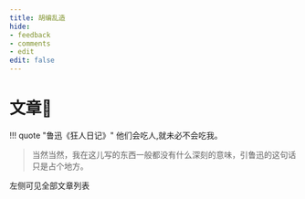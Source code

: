 ```yaml
---
title: 胡编乱造
hide:
- feedback
- comments
- edit
edit: false
---
```


# 文章📰

!!! quote "鲁迅《狂人日记》"
	他们会吃人,就未必不会吃我。

> 当然当然，我在这儿写的东西一般都没有什么深刻的意味，引鲁迅的这句话只是占个地方。

左侧可见全部文章列表

